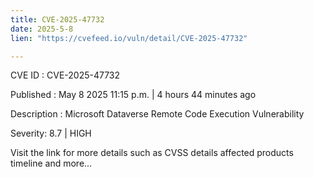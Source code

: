 ```yaml
---
title: CVE-2025-47732
date: 2025-5-8
lien: "https://cvefeed.io/vuln/detail/CVE-2025-47732"

---
```


CVE ID : CVE-2025-47732

Published :  May 8
2025
11:15 p.m. | 4 hours
44 minutes ago

Description : Microsoft Dataverse Remote Code Execution Vulnerability

Severity: 8.7 | HIGH

Visit the link for more details
such as CVSS details
affected products
timeline
and more...
